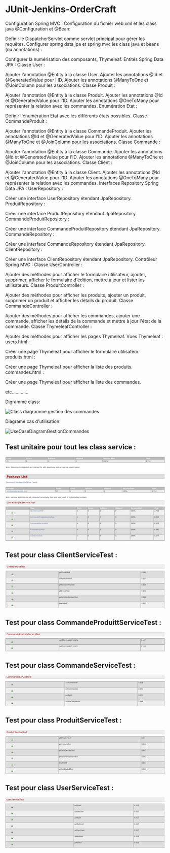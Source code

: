 # JUnit-Jenkins-OrderCraft
Configuration Spring MVC :
Configuration du fichier web.xml et les class java @Configuration et @Bean:

Définir le DispatcherServlet comme servlet principal pour gérer les requêtes.
Configurer spring data jpa et spring mvc  les class java et beans (ou annotations) :

Configurer la numérisation des composants, Thymeleaf.
Entités Spring Data JPA :
Classe User :

Ajouter l'annotation @Entity à la classe User.
Ajouter les annotations @Id et @GeneratedValue pour l'ID.
Ajouter les annotations @ManyToOne et @JoinColumn pour les associations.
Classe Produit :

Ajouter l'annotation @Entity à la classe Produit.
Ajouter les annotations @Id et @GeneratedValue pour l'ID.
Ajouter les annotations @OneToMany pour représenter la relation avec les commandes.
Enumération Etat :

Définir l'énumération Etat avec les différents états possibles.
Classe CommandeProduit :

Ajouter l'annotation @Entity à la classe CommandeProduit.
Ajouter les annotations @Id et @GeneratedValue pour l'ID.
Ajouter les annotations @ManyToOne et @JoinColumn pour les associations.
Classe Commande :

Ajouter l'annotation @Entity à la classe Commande.
Ajouter les annotations @Id et @GeneratedValue pour l'ID.
Ajouter les annotations @ManyToOne et @JoinColumn pour les associations.
Classe Client :

Ajouter l'annotation @Entity à la classe Client.
Ajouter les annotations @Id et @GeneratedValue pour l'ID.
Ajouter les annotations @OneToMany pour représenter la relation avec les commandes.
Interfaces Repository Spring Data JPA :
UserRepository :

Créer une interface UserRepository étendant JpaRepository.
ProduitRepository :

Créer une interface ProduitRepository étendant JpaRepository.
CommandeProduitRepository :

Créer une interface CommandeProduitRepository étendant JpaRepository.
CommandeRepository :

Créer une interface CommandeRepository étendant JpaRepository.
ClientRepository :

Créer une interface ClientRepository étendant JpaRepository.
Contrôleur Spring MVC :
Classe UserController :

Ajouter des méthodes pour afficher le formulaire utilisateur, ajouter, supprimer, afficher le formulaire d'édition, mettre à jour et lister les utilisateurs.
Classe ProduitController :

Ajouter des méthodes pour afficher les produits, ajouter un produit, supprimer un produit et afficher les détails du produit.
Classe CommandeController :

Ajouter des méthodes pour afficher les commandes, ajouter une commande, afficher les détails de la commande et mettre à jour l'état de la commande.
Classe ThymeleafController :

Ajouter des méthodes pour afficher les pages Thymeleaf.
Vues Thymeleaf :
users.html :

Créer une page Thymeleaf pour afficher le formulaire utilisateur.
produits.html :

Créer une page Thymeleaf pour afficher la liste des produits.
commandes.html :

Créer une page Thymeleaf pour afficher la liste des commandes.

etc.............

Digramme class:


![Class diagramme gestion des commandes](https://github.com/Mouslih0/spring-mvc-jpa-thymleaf-ordercraft/assets/106397107/eb3cfbb4-ae66-46d0-b3a8-bcfa45a253c8)

Diagrame cas d'utilisation:

![UseCaseDiagramGestionCommandes](https://github.com/Mouslih0/spring-mvc-jpa-thymleaf-ordercraft/assets/106397107/37e9cc8e-e8fb-412a-8f4a-29b66e68791a)

## Test unitaire pour tout les class service :

![img.png](src/assets/img.png)

## Test pour class ClientServiceTest :

![img_9.png](src/assets/img_9.png)

## Test pour class CommandeProduittServiceTest :

![img_5.png](src/assets/img_5.png)

## Test pour class CommandeServiceTest :

![img_6.png](src/assets/img_6.png)

## Test pour class ProduitServiceTest :

![img_7.png](src/assets/img_7.png)

## Test pour class UserServiceTest :

![img_8.png](src/assets/img_8.png)

